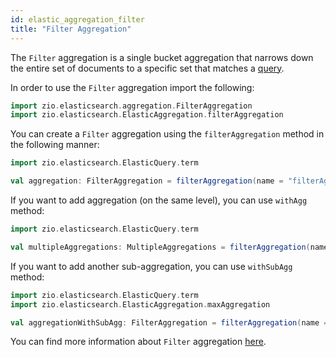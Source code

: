 ```yaml
---
id: elastic_aggregation_filter
title: "Filter Aggregation"
---
```


The `Filter` aggregation is a single bucket aggregation that narrows down the entire set of documents to a specific set that matches a [query](https://lambdaworks.github.io/zio-elasticsearch/overview/elastic_query).

In order to use the `Filter` aggregation import the following:
```scala
import zio.elasticsearch.aggregation.FilterAggregation
import zio.elasticsearch.ElasticAggregation.filterAggregation
```

You can create a `Filter` aggregation using the `filterAggregation` method in the following manner:
```scala
import zio.elasticsearch.ElasticQuery.term

val aggregation: FilterAggregation = filterAggregation(name = "filterAggregation", query = term(field = Document.stringField, value = "test"))
```

If you want to add aggregation (on the same level), you can use `withAgg` method:
```scala
import zio.elasticsearch.ElasticQuery.term

val multipleAggregations: MultipleAggregations = filterAggregation(name = "filterAggregation", query = term(field = Document.stringField, value = "test")).withAgg(maxAggregation(name = "maxAggregation", field = Document.doubleField))
```

If you want to add another sub-aggregation, you can use `withSubAgg` method:
```scala
import zio.elasticsearch.ElasticQuery.term
import zio.elasticsearch.ElasticAggregation.maxAggregation

val aggregationWithSubAgg: FilterAggregation = filterAggregation(name = "filterAggregation", query = term(field = Document.stringField, value = "test")).withSubAgg(maxAggregation(name = "maxAggregation", field = Document.intField))
```

You can find more information about `Filter` aggregation [here](https://www.elastic.co/guide/en/elasticsearch/reference/current/search-aggregations-bucket-filter-aggregation.html).
